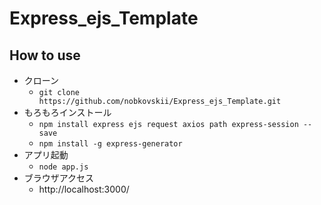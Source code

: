 # Express_ejs_Template
## How to use
* クローン
  * `git clone https://github.com/nobkovskii/Express_ejs_Template.git`
* もろもろインストール
  * `npm install express ejs request axios path express-session --save`
  * `npm install -g express-generator`
* アプリ起動
  * `node app.js`
* ブラウザアクセス
  * http://localhost:3000/
